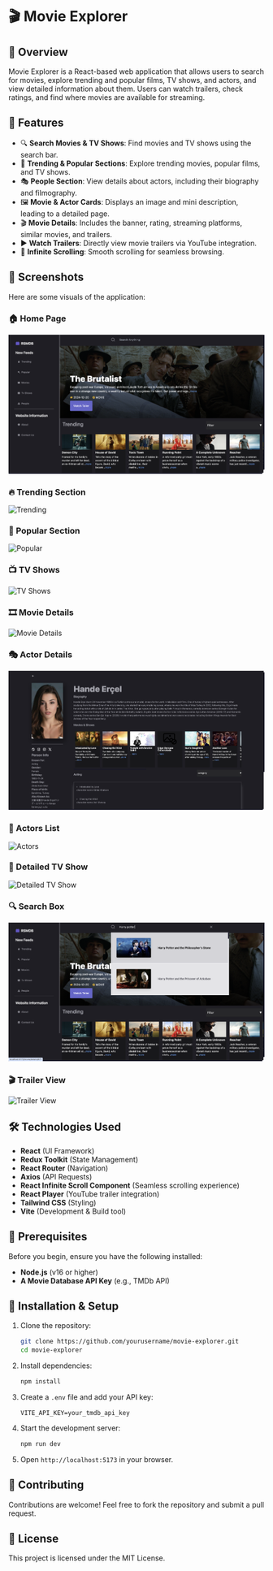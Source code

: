 # 🎬 Movie Explorer

## 📌 Overview
Movie Explorer is a React-based web application that allows users to search for movies, explore trending and popular films, TV shows, and actors, and view detailed information about them. Users can watch trailers, check ratings, and find where movies are available for streaming.

## 🚀 Features
- 🔍 **Search Movies & TV Shows**: Find movies and TV shows using the search bar.
- 🎥 **Trending & Popular Sections**: Explore trending movies, popular films, and TV shows.
- 🎭 **People Section**: View details about actors, including their biography and filmography.
- 🖼️ **Movie & Actor Cards**: Displays an image and mini description, leading to a detailed page.
- 🎬 **Movie Details**: Includes the banner, rating, streaming platforms, similar movies, and trailers.
- ▶️ **Watch Trailers**: Directly view movie trailers via YouTube integration.
- 🔄 **Infinite Scrolling**: Smooth scrolling for seamless browsing.
## 📸 Screenshots
Here are some visuals of the application:

### 🏠 Home Page
![Home Page](images/HomePage.png)

### 🔥 Trending Section
![Trending](images/Trending.png)

### 🌟 Popular Section
![Popular](images/Popular.png)

### 📺 TV Shows
![TV Shows](images/TvShows.png)

### 🎞️ Movie Details
![Movie Details](images/MovieDetails.png)

### 🎭 Actor Details
![Actor Details](images/ActorDetails.png)

### 👥 Actors List
![Actors](images/Actors.png)

### 📜 Detailed TV Show
![Detailed TV Show](images/DetailedTvShow.png)

### 🔍 Search Box
![Search Box](images/SearchBox.png)

### 🎬 Trailer View
![Trailer View](images/TrailerView.png)
## 🛠️ Technologies Used
- **React** (UI Framework)
- **Redux Toolkit** (State Management)
- **React Router** (Navigation)
- **Axios** (API Requests)
- **React Infinite Scroll Component** (Seamless scrolling experience)
- **React Player** (YouTube trailer integration)
- **Tailwind CSS** (Styling)
- **Vite** (Development & Build tool)

## 📌 Prerequisites
Before you begin, ensure you have the following installed:
- **Node.js** (v16 or higher)
- **A Movie Database API Key** (e.g., TMDb API)

## 🔧 Installation & Setup
1. Clone the repository:
   ```bash
   git clone https://github.com/yourusername/movie-explorer.git
   cd movie-explorer
   ```
2. Install dependencies:
   ```bash
   npm install
   ```
3. Create a `.env` file and add your API key:
   ```env
   VITE_API_KEY=your_tmdb_api_key
   ```
4. Start the development server:
   ```bash
   npm run dev
   ```
5. Open `http://localhost:5173` in your browser.

## 🎯 Contributing
Contributions are welcome! Feel free to fork the repository and submit a pull request.

## 📄 License
This project is licensed under the MIT License.

